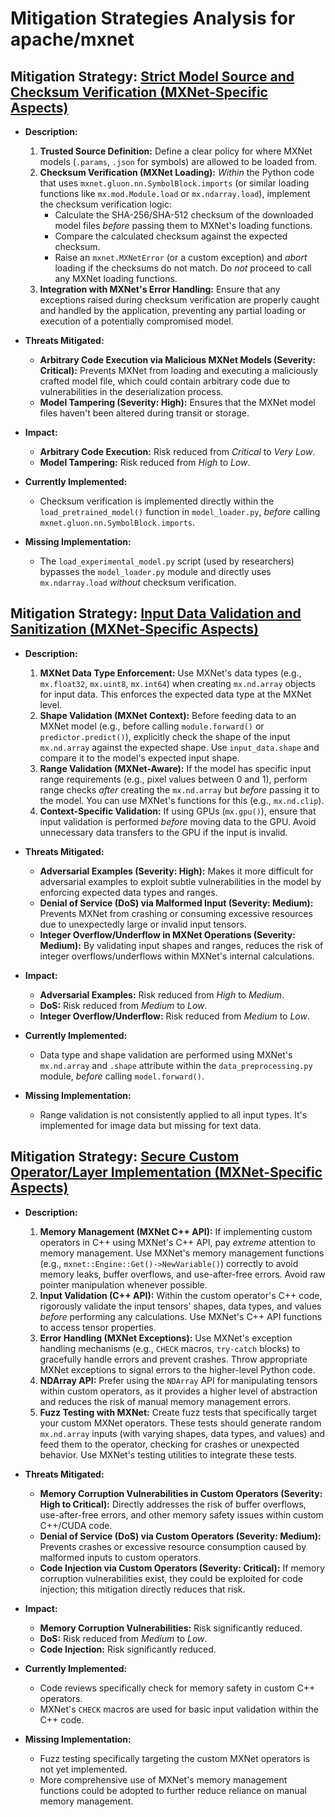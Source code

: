 # Mitigation Strategies Analysis for apache/mxnet

## Mitigation Strategy: [Strict Model Source and Checksum Verification (MXNet-Specific Aspects)](./mitigation_strategies/strict_model_source_and_checksum_verification__mxnet-specific_aspects_.md)

*   **Description:**
    1.  **Trusted Source Definition:** Define a clear policy for where MXNet models (`.params`, `.json` for symbols) are allowed to be loaded from.
    2.  **Checksum Verification (MXNet Loading):**  *Within* the Python code that uses `mxnet.gluon.nn.SymbolBlock.imports` (or similar loading functions like `mx.mod.Module.load` or `mx.ndarray.load`), implement the checksum verification logic:
        *   Calculate the SHA-256/SHA-512 checksum of the downloaded model files *before* passing them to MXNet's loading functions.
        *   Compare the calculated checksum against the expected checksum.
        *   Raise an `mxnet.MXNetError` (or a custom exception) and *abort* loading if the checksums do not match.  Do *not* proceed to call any MXNet loading functions.
    3. **Integration with MXNet's Error Handling:** Ensure that any exceptions raised during checksum verification are properly caught and handled by the application, preventing any partial loading or execution of a potentially compromised model.

*   **Threats Mitigated:**
    *   **Arbitrary Code Execution via Malicious MXNet Models (Severity: Critical):** Prevents MXNet from loading and executing a maliciously crafted model file, which could contain arbitrary code due to vulnerabilities in the deserialization process.
    *   **Model Tampering (Severity: High):** Ensures that the MXNet model files haven't been altered during transit or storage.

*   **Impact:**
    *   **Arbitrary Code Execution:** Risk reduced from *Critical* to *Very Low*.
    *   **Model Tampering:** Risk reduced from *High* to *Low*.

*   **Currently Implemented:**
    *   Checksum verification is implemented directly within the `load_pretrained_model()` function in `model_loader.py`, *before* calling `mxnet.gluon.nn.SymbolBlock.imports`.

*   **Missing Implementation:**
    *   The `load_experimental_model.py` script (used by researchers) bypasses the `model_loader.py` module and directly uses `mx.ndarray.load` *without* checksum verification.

## Mitigation Strategy: [Input Data Validation and Sanitization (MXNet-Specific Aspects)](./mitigation_strategies/input_data_validation_and_sanitization__mxnet-specific_aspects_.md)

*   **Description:**
    1.  **MXNet Data Type Enforcement:** Use MXNet's data types (e.g., `mx.float32`, `mx.uint8`, `mx.int64`) when creating `mx.nd.array` objects for input data.  This enforces the expected data type at the MXNet level.
    2.  **Shape Validation (MXNet Context):** Before feeding data to an MXNet model (e.g., before calling `module.forward()` or `predictor.predict()`), explicitly check the shape of the input `mx.nd.array` against the expected shape.  Use `input_data.shape` and compare it to the model's expected input shape.
    3.  **Range Validation (MXNet-Aware):**  If the model has specific input range requirements (e.g., pixel values between 0 and 1), perform range checks *after* creating the `mx.nd.array` but *before* passing it to the model. You can use MXNet's functions for this (e.g., `mx.nd.clip`).
    4. **Context-Specific Validation:** If using GPUs (`mx.gpu()`), ensure that input validation is performed *before* moving data to the GPU.  Avoid unnecessary data transfers to the GPU if the input is invalid.

*   **Threats Mitigated:**
    *   **Adversarial Examples (Severity: High):**  Makes it more difficult for adversarial examples to exploit subtle vulnerabilities in the model by enforcing expected data types and ranges.
    *   **Denial of Service (DoS) via Malformed Input (Severity: Medium):** Prevents MXNet from crashing or consuming excessive resources due to unexpectedly large or invalid input tensors.
    *   **Integer Overflow/Underflow in MXNet Operations (Severity: Medium):** By validating input shapes and ranges, reduces the risk of integer overflows/underflows within MXNet's internal calculations.

*   **Impact:**
    *   **Adversarial Examples:** Risk reduced from *High* to *Medium*.
    *   **DoS:** Risk reduced from *Medium* to *Low*.
    *   **Integer Overflow/Underflow:** Risk reduced from *Medium* to *Low*.

*   **Currently Implemented:**
    *   Data type and shape validation are performed using MXNet's `mx.nd.array` and `.shape` attribute within the `data_preprocessing.py` module, *before* calling `model.forward()`.

*   **Missing Implementation:**
    *   Range validation is not consistently applied to all input types.  It's implemented for image data but missing for text data.

## Mitigation Strategy: [Secure Custom Operator/Layer Implementation (MXNet-Specific Aspects)](./mitigation_strategies/secure_custom_operatorlayer_implementation__mxnet-specific_aspects_.md)

*   **Description:**
    1.  **Memory Management (MXNet C++ API):** If implementing custom operators in C++ using MXNet's C++ API, pay *extreme* attention to memory management.  Use MXNet's memory management functions (e.g., `mxnet::Engine::Get()->NewVariable()`) correctly to avoid memory leaks, buffer overflows, and use-after-free errors.  Avoid raw pointer manipulation whenever possible.
    2.  **Input Validation (C++ API):** Within the custom operator's C++ code, rigorously validate the input tensors' shapes, data types, and values *before* performing any calculations.  Use MXNet's C++ API functions to access tensor properties.
    3.  **Error Handling (MXNet Exceptions):** Use MXNet's exception handling mechanisms (e.g., `CHECK` macros, `try-catch` blocks) to gracefully handle errors and prevent crashes.  Throw appropriate MXNet exceptions to signal errors to the higher-level Python code.
    4.  **NDArray API:** Prefer using the `NDArray` API for manipulating tensors within custom operators, as it provides a higher level of abstraction and reduces the risk of manual memory management errors.
    5. **Fuzz Testing with MXNet:** Create fuzz tests that specifically target your custom MXNet operators. These tests should generate random `mx.nd.array` inputs (with varying shapes, data types, and values) and feed them to the operator, checking for crashes or unexpected behavior. Use MXNet's testing utilities to integrate these tests.

*   **Threats Mitigated:**
    *   **Memory Corruption Vulnerabilities in Custom Operators (Severity: High to Critical):** Directly addresses the risk of buffer overflows, use-after-free errors, and other memory safety issues within custom C++/CUDA code.
    *   **Denial of Service (DoS) via Custom Operators (Severity: Medium):** Prevents crashes or excessive resource consumption caused by malformed inputs to custom operators.
    *   **Code Injection via Custom Operators (Severity: Critical):** If memory corruption vulnerabilities exist, they could be exploited for code injection; this mitigation directly reduces that risk.

*   **Impact:**
    *   **Memory Corruption Vulnerabilities:** Risk significantly reduced.
    *   **DoS:** Risk reduced from *Medium* to *Low*.
    *   **Code Injection:** Risk significantly reduced.

*   **Currently Implemented:**
    *   Code reviews specifically check for memory safety in custom C++ operators.
    *   MXNet's `CHECK` macros are used for basic input validation within the C++ code.

*   **Missing Implementation:**
    *   Fuzz testing specifically targeting the custom MXNet operators is not yet implemented.
    *   More comprehensive use of MXNet's memory management functions could be adopted to further reduce reliance on manual memory management.

